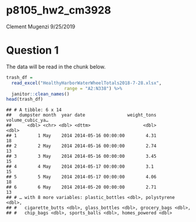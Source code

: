 p8105\_hw2\_cm3928
================
Clement Mugenzi
9/25/2019

# Question 1

The data will be read in the chunk below.

``` r
trash_df = 
  read_excel("HealthyHarborWaterWheelTotals2018-7-28.xlsx",
                      range = "A2:N338") %>% 
  janitor::clean_names()
head(trash_df)
```

    ## # A tibble: 6 x 14
    ##   dumpster month  year date                weight_tons volume_cubic_ya…
    ##      <dbl> <chr> <dbl> <dttm>                    <dbl>            <dbl>
    ## 1        1 May    2014 2014-05-16 00:00:00        4.31               18
    ## 2        2 May    2014 2014-05-16 00:00:00        2.74               13
    ## 3        3 May    2014 2014-05-16 00:00:00        3.45               15
    ## 4        4 May    2014 2014-05-17 00:00:00        3.1                15
    ## 5        5 May    2014 2014-05-17 00:00:00        4.06               18
    ## 6        6 May    2014 2014-05-20 00:00:00        2.71               13
    ## # … with 8 more variables: plastic_bottles <dbl>, polystyrene <dbl>,
    ## #   cigarette_butts <dbl>, glass_bottles <dbl>, grocery_bags <dbl>,
    ## #   chip_bags <dbl>, sports_balls <dbl>, homes_powered <dbl>
